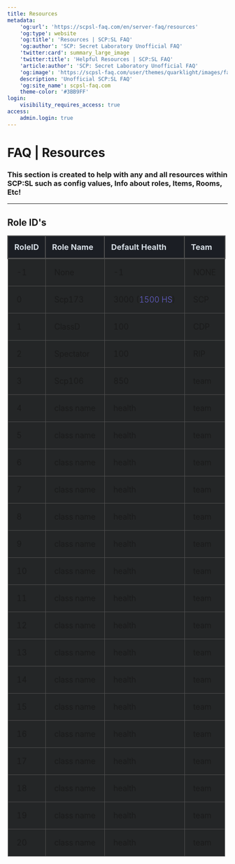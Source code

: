 ```yaml
---
title: Resources
metadata:
    'og:url': 'https://scpsl-faq.com/en/server-faq/resources'
    'og:type': website
    'og:title': 'Resources | SCP:SL FAQ'
    'og:author': 'SCP: Secret Laboratory Unofficial FAQ'
    'twitter:card': summary_large_image
    'twitter:title': 'Helpful Resources | SCP:SL FAQ'
    'article:author': 'SCP: Secret Laboratory Unofficial FAQ'
    'og:image': 'https://scpsl-faq.com/user/themes/quarklight/images/favicon.png'
    description: 'Unofficial SCP:SL FAQ'
    'og:site_name': scpsl-faq.com
    theme-color: '#3BB9FF'
login:
    visibility_requires_access: true
access:
    admin.login: true
---
```


# **FAQ | Resources <i class="fas fa-book"></i>**

### This section is created to help with any and all resources within SCP:SL such as config values, Info about roles, Items, Rooms, Etc!

***

## **Role ID's**

|  **RoleID**  |  **Role Name**  |  **Default Health**  |  **Team**  |
|  :-----          |  :-----          |  :-----          |  :-----          |
|  -1 |  None |  -1 |  NONE |
|  0 |  Scp173 |  3000 (<span style="color:#6863d1">1500 HS</span>) |  SCP |
|  1 |  ClassD |  100 |  CDP |
|  2 |  Spectator |  100 |  RIP |
|  3 |  Scp106 |  850 |  team |
|  4 |  class name |  health |  team |
|  5 |  class name |  health |  team |
|  6 |  class name |  health |  team |
|  7 |  class name |  health |  team |
|  8 |  class name |  health |  team |
|  9 |  class name |  health |  team |
|  10 |  class name |  health |  team |
|  11 |  class name |  health |  team |
|  12 |  class name |  health |  team |
|  13 |  class name |  health |  team |
|  14 |  class name |  health |  team |
|  15 |  class name |  health |  team |
|  16 |  class name |  health |  team |
|  17 |  class name |  health |  team |
|  18 |  class name |  health |  team |
|  19 |  class name |  health |  team |
|  20 |  class name |  health |  team |



<style>
    table{
        border-collapse: collapse;
        border-spacing: 0;
        border: 2px;
}
    th {
        color: #D5DDE5;
        background: #1b1e24;
        border-bottom-color: rgb(80,80,80);
        border-bottom-style: solid;
        border-bottom-width:3px;
        border-left-color: rgb(80,80,80);
        border-left-style: solid;
        border-left-width:2px;
        border-right-color: rgb(80,80,80);
        border-right-style: solid;
        border-right-width: 2px;
        border-top-color: rgb(80,80,80);
        border-top-style: solid;
        border-top-width: 2px;
        font-size: 18px;
        font-weight: 100;
        padding: 14px;
        text-align: left;
        text-shadow: 0 1px 1px rgba(0, 0, 0, 0.1);
        vertical-align: middle;
}

    td {
        border-style : solid;
        border: 1px solid rgb(80,80,80);
        background: #242627;
        padding: 20px;
        text-align: left;
        vertical-align: middle;
        font-weight: 300;
        font-size: 18px;
        text-shadow: -1px -1px 1px rgba(0, 0, 0, 0.1);
}
    </style>
